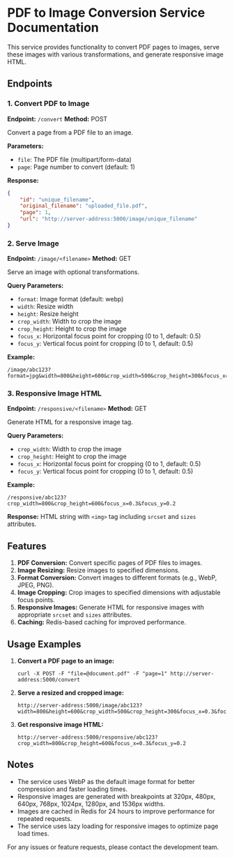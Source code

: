 # PDF to Image Conversion Service Documentation

This service provides functionality to convert PDF pages to images, serve these images with various transformations, and generate responsive image HTML.

## Endpoints

### 1. Convert PDF to Image

**Endpoint:** `/convert`
**Method:** POST

Convert a page from a PDF file to an image.

**Parameters:**

-   `file`: The PDF file (multipart/form-data)
-   `page`: Page number to convert (default: 1)

**Response:**

```json
{
	"id": "unique_filename",
	"original_filename": "uploaded_file.pdf",
	"page": 1,
	"url": "http://server-address:5000/image/unique_filename"
}
```

### 2. Serve Image

**Endpoint:** `/image/<filename>`
**Method:** GET

Serve an image with optional transformations.

**Query Parameters:**

-   `format`: Image format (default: webp)
-   `width`: Resize width
-   `height`: Resize height
-   `crop_width`: Width to crop the image
-   `crop_height`: Height to crop the image
-   `focus_x`: Horizontal focus point for cropping (0 to 1, default: 0.5)
-   `focus_y`: Vertical focus point for cropping (0 to 1, default: 0.5)

**Example:**

```
/image/abc123?format=jpg&width=800&height=600&crop_width=500&crop_height=300&focus_x=0.3&focus_y=0.7
```

### 3. Responsive Image HTML

**Endpoint:** `/responsive/<filename>`
**Method:** GET

Generate HTML for a responsive image tag.

**Query Parameters:**

-   `crop_width`: Width to crop the image
-   `crop_height`: Height to crop the image
-   `focus_x`: Horizontal focus point for cropping (0 to 1, default: 0.5)
-   `focus_y`: Vertical focus point for cropping (0 to 1, default: 0.5)

**Example:**

```
/responsive/abc123?crop_width=800&crop_height=600&focus_x=0.3&focus_y=0.2
```

**Response:** HTML string with `<img>` tag including `srcset` and `sizes` attributes.

## Features

1. **PDF Conversion:** Convert specific pages of PDF files to images.
2. **Image Resizing:** Resize images to specified dimensions.
3. **Format Conversion:** Convert images to different formats (e.g., WebP, JPEG, PNG).
4. **Image Cropping:** Crop images to specified dimensions with adjustable focus points.
5. **Responsive Images:** Generate HTML for responsive images with appropriate `srcset` and `sizes` attributes.
6. **Caching:** Redis-based caching for improved performance.

## Usage Examples

1. **Convert a PDF page to an image:**

    ```
    curl -X POST -F "file=@document.pdf" -F "page=1" http://server-address:5000/convert
    ```

2. **Serve a resized and cropped image:**

    ```
    http://server-address:5000/image/abc123?width=800&height=600&crop_width=500&crop_height=300&focus_x=0.3&focus_y=0.7&format=webp
    ```

3. **Get responsive image HTML:**
    ```
    http://server-address:5000/responsive/abc123?crop_width=800&crop_height=600&focus_x=0.3&focus_y=0.2
    ```

## Notes

-   The service uses WebP as the default image format for better compression and faster loading times.
-   Responsive images are generated with breakpoints at 320px, 480px, 640px, 768px, 1024px, 1280px, and 1536px widths.
-   Images are cached in Redis for 24 hours to improve performance for repeated requests.
-   The service uses lazy loading for responsive images to optimize page load times.

For any issues or feature requests, please contact the development team.
